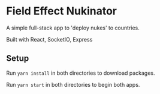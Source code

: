 # Field Effect Nukinator

A simple full-stack app to 'deploy nukes' to countries.

Built with React, SocketIO, Express

## Setup

Run `yarn install` in both directories to download packages.

Run `yarn start` in both directories to begin both apps.
